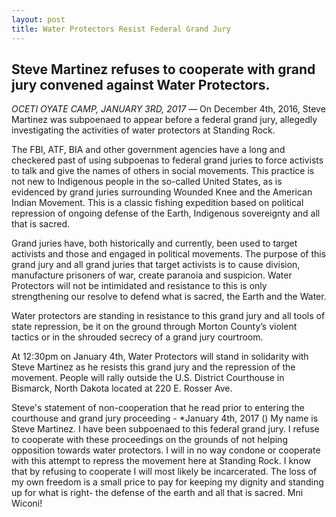 ```yaml
---
layout: post
title: Water Protectors Resist Federal Grand Jury
---
```

## Steve Martinez refuses to cooperate with grand jury convened against Water Protectors.

*OCETI OYATE CAMP, JANUARY 3RD, 2017* — On December 4th, 2016, Steve Martinez was subpoenaed to appear before a federal grand jury, allegedly investigating the activities of water protectors at Standing Rock.

The FBI, ATF, BIA and other government agencies have a long and checkered past of using subpoenas to federal grand juries to force activists to talk and give the names of others in social movements. This practice is not new to Indigenous people in the so-called United States, as is evidenced by grand juries surrounding Wounded Knee and the American Indian Movement. This is a classic fishing expedition based on political repression of ongoing defense of the Earth, Indigenous sovereignty and all that is sacred.

Grand juries have, both historically and currently, been used to target activists and those and engaged in political movements. The purpose of this grand jury and all grand juries that target activists is to cause division, manufacture prisoners of war, create paranoia and suspicion. Water Protectors will not be intimidated and resistance to this is only strengthening our resolve to defend what is sacred, the Earth and the Water.

Water protectors are standing in resistance to this grand jury and all tools of state repression, be it on the ground through Morton County’s violent tactics or in the shrouded secrecy of a grand jury courtroom.

At 12:30pm on January 4th, Water Protectors will stand in solidarity with Steve Martinez as he resists this grand jury and the repression of the movement. People will rally outside the U.S. District Courthouse in Bismarck, North Dakota located at 220 E. Rosser Ave.

Steve's statement of non-cooperation that he read prior to entering the courthouse and grand jury proceeding - *January 4th, 2017 ()
My name is Steve Martinez. I have been subpoenaed to this federal grand jury. I refuse to cooperate with these proceedings on the grounds of not helping opposition towards water protectors. I will in no way condone or cooperate with this attempt to repress the movement here at Standing Rock. I know that by refusing to cooperate I will most likely be incarcerated. The loss of my own freedom is a small price to pay for keeping my dignity and standing up for what is right- the defense of the earth and all that is sacred. Mni Wiconi!


